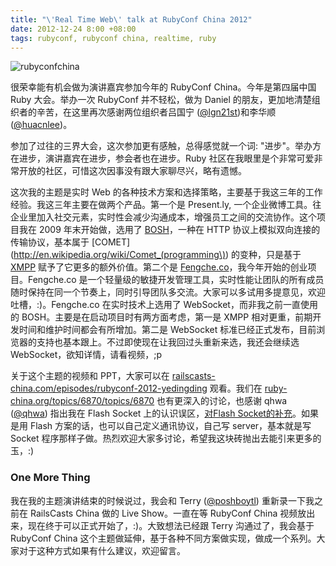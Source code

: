 ```yaml
---
title: "\'Real Time Web\' talk at RubyConf China 2012"
date: 2012-12-24 8:00 +08:00
tags: rubyconf, rubyconf china, realtime, ruby
---
```


![rubyconfchina](real-time-web-talk-at-rubyconf-china-2012/rubyconfchina.png "Dingding @ RubyConf China")

很荣幸能有机会做为演讲嘉宾参加今年的 RubyConf China。今年是第四届中国 Ruby 大会。举办一次 RubyConf 并不轻松，做为 Daniel 的朋友，更加地清楚组织者的辛苦，在这里再次感谢两位组织者吕国宁 ([@lgn21st](https://twitter.com/lgn21st))和李华顺 ([@huacnlee](https://twitter.com/huacnlee))。

参加了过往的三界大会，这次参加更有感触，总得感觉就一个词: "进步"。举办方在进步，演讲嘉宾在进步，参会者也在进步。Ruby 社区在我眼里是个非常可爱非常开放的社区，可惜这次因事没有跟大家聊尽兴，略有遗憾。

这次我的主题是实时 Web 的各种技术方案和选择策略，主要基于我这三年的工作经验。我这三年主要在做两个产品。第一个是 Present.ly, 一个企业微博工具。往企业里加入社交元素，实时性会减少沟通成本，增强员工之间的交流协作。这个项目我在 2009 年末开始做，选用了 [BOSH](http://xmpp.org/extensions/xep-0124.html)，一种在 HTTP 协议上模拟双向连接的传输协议，基本属于 [COMET](http://en.wikipedia.org/wiki/Comet_(programming\)) 的变种，只是基于 [XMPP](http://xmpp.org/) 赋予了它更多的额外价值。第二个是 [Fengche.co](https://fengcheco.com)，我今年开始的创业项目。Fengche.co 是一个轻量级的敏捷开发管理工具，实时性能让团队的所有成员随时保持在同一个节奏上，同时引导团队多交流。大家可以多试用多提意见，欢迎吐槽，:)。Fengche.co 在实时技术上选用了 WebSocket，而非我之前一直使用的 BOSH。主要是在启动项目时有两方面考虑，第一是 XMPP 相对更重，前期开发时间和维护时间都会有所增加。第二是 WebSocket 标准已经正式发布，目前浏览器的支持也基本跟上。不过即使现在让我回过头重新来选，我还会继续选 WebSocket，欲知详情，请看视频，;p

关于这个主题的视频和 PPT，大家可以在 [railscasts-china.com/episodes/rubyconf-2012-yedingding](http://railscast-china.com/episodes/rubyconf-2012-yedingding) 观看。我们在 [ruby-china.org/topics/6870/topics/6870](http://ruby-china.org/topics/6870) 也有更深入的讨论，也感谢 qhwa ([@qhwa](https://twitter.com/qhwa)) 指出我在 Flash Socket 上的认识误区，[对Flash Socket的补充](http://ruby-china.org/topics/6891)。如果是用 Flash 方案的话，也可以自己定义通讯协议，自己写 server，基本就是写 Socket 程序那样子做。热烈欢迎大家多讨论，希望我这块砖抛出去能引来更多的玉，:)

### One More Thing

我在我的主题演讲结束的时候说过，我会和 Terry ([@poshboytl](https://twitter.com/poshboytl)) 重新录一下我之前在 RailsCasts China 做的 Live Show。一直在等 RubyConf China 视频放出来，现在终于可以正式开始了，:)。大致想法已经跟 Terry 沟通过了，我会基于 RubyConf China 这个主题做延伸，基于各种不同方案做实现，做成一个系列。大家对于这种方式如果有什么建议，欢迎留言。
